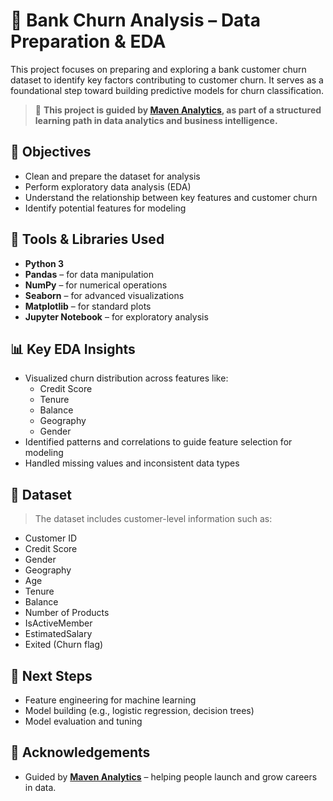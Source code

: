 # 🏦 Bank Churn Analysis – Data Preparation & EDA

This project focuses on preparing and exploring a bank customer churn dataset to identify key factors contributing to customer churn. 
It serves as a foundational step toward building predictive models for churn classification.

> 🧭 **This project is guided by [Maven Analytics](https://mavenanalytics.io/), as part of a structured learning path in data analytics and business intelligence.**


## 📌 Objectives

- Clean and prepare the dataset for analysis
- Perform exploratory data analysis (EDA)
- Understand the relationship between key features and customer churn
- Identify potential features for modeling


## 🔧 Tools & Libraries Used

- **Python 3**
- **Pandas** – for data manipulation
- **NumPy** – for numerical operations
- **Seaborn** – for advanced visualizations
- **Matplotlib** – for standard plots
- **Jupyter Notebook** – for exploratory analysis

## 📊 Key EDA Insights

- Visualized churn distribution across features like:
  - Credit Score
  - Tenure
  - Balance
  - Geography
  - Gender
- Identified patterns and correlations to guide feature selection for modeling
- Handled missing values and inconsistent data types


## 📂 Dataset

> The dataset includes customer-level information such as:
- Customer ID
- Credit Score
- Gender
- Geography
- Age
- Tenure
- Balance
- Number of Products
- IsActiveMember
- EstimatedSalary
- Exited (Churn flag)


## 🚀 Next Steps

- Feature engineering for machine learning
- Model building (e.g., logistic regression, decision trees)
- Model evaluation and tuning


## 🤝 Acknowledgements

- Guided by **[Maven Analytics](https://mavenanalytics.io/)** – helping people launch and grow careers in data.


